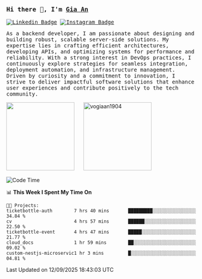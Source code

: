 ### <samp>Hi there 👋, I'm <a href="https://www.linkedin.com/in/vogiaan1904/" target="_blank">Gia An</a></samp>

<samp> [![Linkedin Badge](https://img.shields.io/badge/-LinkedIn-0e76a8?style=flat-square&logo=Linkedin&logoColor=white)](https://linkedin.com/in/vogiaan1904)
[![Instagram Badge](https://img.shields.io/badge/-Instagram-e4405f?style=flat-square&logo=Instagram&logoColor=white)](https://instagram.com/_.ja.ann_/) </samp> 

<samp>As a backend developer, I am passionate about designing and building robust, scalable server-side solutions. My expertise lies in crafting efficient architectures, developing APIs, and optimizing systems for performance and reliability. With a strong interest in DevOps practices, I continuously explore strategies for seamless integration, deployment automation, and infrastructure management. Driven by curiosity and a commitment to innovation, I strive to deliver impactful software solutions that enhance user experiences and contribute positively to the tech community.</samp>



<div>
  <img height="180em" src="https://github-readme-stats.vercel.app/api/top-langs/?username=vogiaan1904&show_icons=true&hide_border=true&layout=compact&langs_count=10&theme=transparent&include_orgs=true"/>
  &nbsp;&nbsp;&nbsp;&nbsp;
  <img height="180em" src="https://github-readme-stats.vercel.app/api?username=vogiaan1904&show_icons=true&hide_border=true&&count_private=true&include_all_commits=true&theme=transparent&locale=en" alt="vogiaan1904" />
</div>






<!--START_SECTION:waka-->
![Code Time](http://img.shields.io/badge/Code%20Time-1%2C431%20hrs%2056%20mins-blue)

📊 **This Week I Spent My Time On** 

```text
🐱‍💻 Projects: 
ticketbottle-auth        7 hrs 40 mins       █████████░░░░░░░░░░░░░░░░   34.84 % 
cv                       4 hrs 57 mins       ██████░░░░░░░░░░░░░░░░░░░   22.50 % 
ticketbottle-event       4 hrs 47 mins       █████░░░░░░░░░░░░░░░░░░░░   21.77 % 
cloud_docs               1 hr 59 mins        ██░░░░░░░░░░░░░░░░░░░░░░░   09.02 % 
custom-nestjs-microservic1 hr 3 mins         █░░░░░░░░░░░░░░░░░░░░░░░░   04.81 % 
```


 Last Updated on 12/09/2025 18:43:03 UTC
<!--END_SECTION:waka-->
